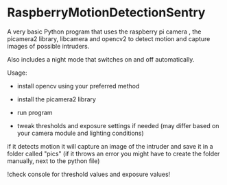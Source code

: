 # RaspberryMotionDetectionSentry
A very basic Python program that uses the raspberry pi camera , the picamera2 library, libcamera and opencv2 to detect motion and capture images of possible intruders.

Also includes a night mode that switches on and off automatically.

Usage: 

- install opencv using your preferred method

- install the picamera2 library

- run program

- tweak thresholds and exposure settings if needed (may differ based on your camera module and lighting conditions)

if it detects motion it will capture an image of the intruder and save it in a folder called "pics" (if it throws an error you might have to create the folder manually, next to the python file)

!check console for threshold values and exposure values!
